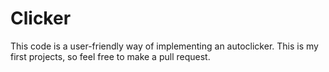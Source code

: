 # Clicker
This code is a user-friendly way of implementing an autoclicker. This is my first projects, so feel free to make a pull request.
